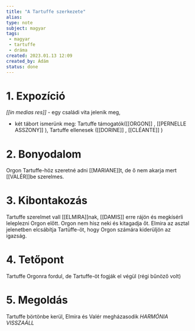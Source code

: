 ```yaml
---
title: "A Tartuffe szerkezete"
alias: 
type: note
subject: magyar
tags:
 - magyar
 - tartuffe
 - dráma 
created: 2023.01.13 12:09
created_by: Ádám
status: done 
---
```

# 1. Expozíció
*[[in medias res]]* - egy családi vita jelenik meg, 
- két tábort ismerünk meg: Tartuffe támogatók([[ORGON]] , [[PERNELLE ASSZONY]] ), Tartuffe ellenesek ([[DORINE]] , [[CLÉANTE]] )
# 2. Bonyodalom
Orgon Tartuffe-höz szeretné adni [[MARIANE]]t, de ő nem akarja mert [[VALÉR]]be szerelmes.
# 3. Kibontakozás
Tartuffe szerelmet vall [[ELMIRA]]nak, [[DAMIS]] erre rájön és megkísérli leleplezni Orgon előtt. Orgon nem hisz neki és kitagadja őt. Elmira az asztal jelenetben elcsábítja Tartüffe-öt, hogy Orgon számára kiderüljön az igazság.
# 4. Tetőpont
Tartuffe Orgonra fordul, de Tartuffe-öt fogják el végül (régi bűnöző volt)
# 5. Megoldás
Tartuffe börtönbe kerül, Elmira és Valér megházasodik
*HARMÓNIA VISSZAÁLL*
